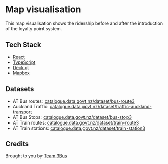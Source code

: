 # Map visualisation

This map visualisation shows the ridership before and after the introduction of the loyalty point system.

## Tech Stack 
- [React](https://reactjs.org/) 
- [TypeScript](https://www.typescriptlang.org/)
- [Deck.gl](https://deck.gl/)
- [Mapbox](https://www.mapbox.com/)

## Datasets
- AT Bus routes: [catalogue.data.govt.nz/dataset/bus-route3](https://catalogue.data.govt.nz/dataset/bus-route3)
- Auckland Traffic: [catalogue.data.govt.nz/dataset/traffic-auckland-transport](https://catalogue.data.govt.nz/dataset/traffic-auckland-transport)
- AT Bus Stops: [catalogue.data.govt.nz/dataset/bus-stop3](https://catalogue.data.govt.nz/dataset/bus-stop3)
- AT Train routes: [catalogue.data.govt.nz/dataset/train-route3](https://catalogue.data.govt.nz/dataset/train-route3)
- AT Train stations: [catalogue.data.govt.nz/dataset/train-station3](https://catalogue.data.govt.nz/dataset/train-station3)

## Credits
Brought to you by [Team 3Bus](https://github.com/3bus)
